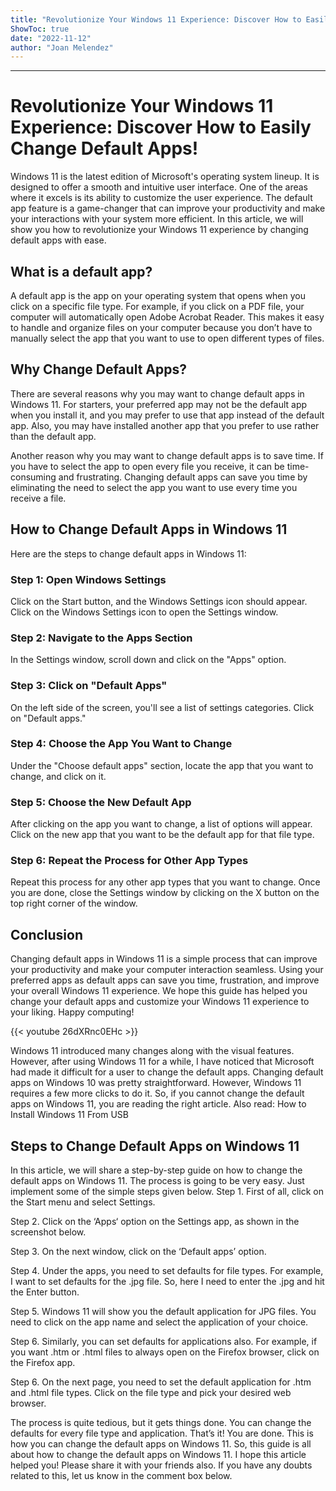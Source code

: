 ```yaml
---
title: "Revolutionize Your Windows 11 Experience: Discover How to Easily Change Default Apps!"
ShowToc: true 
date: "2022-11-12"
author: "Joan Melendez"
---
```

*****
# Revolutionize Your Windows 11 Experience: Discover How to Easily Change Default Apps! 

Windows 11 is the latest edition of Microsoft's operating system lineup. It is designed to offer a smooth and intuitive user interface. One of the areas where it excels is its ability to customize the user experience. The default app feature is a game-changer that can improve your productivity and make your interactions with your system more efficient. In this article, we will show you how to revolutionize your Windows 11 experience by changing default apps with ease.

## What is a default app?

A default app is the app on your operating system that opens when you click on a specific file type. For example, if you click on a PDF file, your computer will automatically open Adobe Acrobat Reader. This makes it easy to handle and organize files on your computer because you don’t have to manually select the app that you want to use to open different types of files.

## Why Change Default Apps?

There are several reasons why you may want to change default apps in Windows 11. For starters, your preferred app may not be the default app when you install it, and you may prefer to use that app instead of the default app. Also, you may have installed another app that you prefer to use rather than the default app.

Another reason why you may want to change default apps is to save time. If you have to select the app to open every file you receive, it can be time-consuming and frustrating. Changing default apps can save you time by eliminating the need to select the app you want to use every time you receive a file.

## How to Change Default Apps in Windows 11

Here are the steps to change default apps in Windows 11:

### Step 1: Open Windows Settings

Click on the Start button, and the Windows Settings icon should appear. Click on the Windows Settings icon to open the Settings window.

### Step 2: Navigate to the Apps Section

In the Settings window, scroll down and click on the "Apps" option.

### Step 3: Click on "Default Apps"

On the left side of the screen, you'll see a list of settings categories. Click on "Default apps."

### Step 4: Choose the App You Want to Change

Under the "Choose default apps" section, locate the app that you want to change, and click on it.

### Step 5: Choose the New Default App

After clicking on the app you want to change, a list of options will appear. Click on the new app that you want to be the default app for that file type. 

### Step 6: Repeat the Process for Other App Types

Repeat this process for any other app types that you want to change. Once you are done, close the Settings window by clicking on the X button on the top right corner of the window.

## Conclusion

Changing default apps in Windows 11 is a simple process that can improve your productivity and make your computer interaction seamless. Using your preferred apps as default apps can save you time, frustration, and improve your overall Windows 11 experience. We hope this guide has helped you change your default apps and customize your Windows 11 experience to your liking. Happy computing!

{{< youtube 26dXRnc0EHc >}} 



Windows 11 introduced many changes along with the visual features. However, after using Windows 11 for a while, I have noticed that Microsoft had made it difficult for a user to change the default apps.
Changing default apps on Windows 10 was pretty straightforward. However, Windows 11 requires a few more clicks to do it. So, if you cannot change the default apps on Windows 11, you are reading the right article.
Also read: How to Install Windows 11 From USB

 
## Steps to Change Default Apps on Windows 11


In this article, we will share a step-by-step guide on how to change the default apps on Windows 11. The process is going to be very easy. Just implement some of the simple steps given below.
Step 1. First of all, click on the Start menu and select Settings.

Step 2. Click on the ‘Apps‘ option on the Settings app, as shown in the screenshot below.

Step 3. On the next window, click on the ‘Default apps’ option.

Step 4. Under the apps, you need to set defaults for file types. For example, I want to set defaults for the .jpg file. So, here I need to enter the .jpg and hit the Enter button.

Step 5. Windows 11 will show you the default application for JPG files. You need to click on the app name and select the application of your choice.

Step 6. Similarly, you can set defaults for applications also. For example, if you want .htm or .html files to always open on the Firefox browser, click on the Firefox app.

Step 6. On the next page, you need to set the default application for .htm and .html file types. Click on the file type and pick your desired web browser.

The process is quite tedious, but it gets things done. You can change the defaults for every file type and application.
That’s it! You are done. This is how you can change the default apps on Windows 11.
So, this guide is all about how to change the default apps on Windows 11. I hope this article helped you! Please share it with your friends also. If you have any doubts related to this, let us know in the comment box below.




